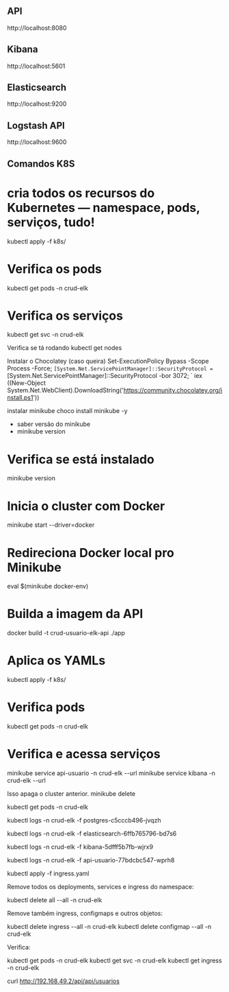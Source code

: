 ## API
http://localhost:8080

## Kibana
http://localhost:5601

## Elasticsearch
http://localhost:9200

## Logstash API
http://localhost:9600


## Comandos K8S

# cria todos os recursos do Kubernetes — namespace, pods, serviços, tudo!
kubectl apply -f k8s/

# Verifica os pods
kubectl get pods -n crud-elk


#  Verifica os serviços
kubectl get svc -n crud-elk


Verifica se tá rodando
kubectl get nodes



Instalar o Chocolatey (caso queira)
Set-ExecutionPolicy Bypass -Scope Process -Force; `
[System.Net.ServicePointManager]::SecurityProtocol = `
[System.Net.ServicePointManager]::SecurityProtocol -bor 3072; `
iex ((New-Object System.Net.WebClient).DownloadString('https://community.chocolatey.org/install.ps1'))


instalar minikube
choco install minikube -y 

- saber versão do minikube
- minikube version 





# Verifica se está instalado
minikube version

# Inicia o cluster com Docker
minikube start --driver=docker

# Redireciona Docker local pro Minikube
eval $(minikube docker-env)

# Builda a imagem da API
docker build -t crud-usuario-elk-api ./app

# Aplica os YAMLs
kubectl apply -f k8s/

# Verifica pods
kubectl get pods -n crud-elk

# Verifica e acessa serviços
minikube service api-usuario -n crud-elk --url
minikube service kibana -n crud-elk --url


Isso apaga o cluster anterior.
minikube delete


kubectl get pods -n crud-elk



kubectl logs -n crud-elk -f postgres-c5cccb496-jvqzh

kubectl logs -n crud-elk -f elasticsearch-6ffb765796-bd7s6

kubectl logs -n crud-elk -f kibana-5dfff5b7fb-wjrx9

kubectl logs -n crud-elk -f api-usuario-77bdcbc547-wprh8


kubectl apply -f ingress.yaml


Remove todos os deployments, services e ingress do namespace:

kubectl delete all --all -n crud-elk



Remove também ingress, configmaps e outros objetos:

kubectl delete ingress --all -n crud-elk
kubectl delete configmap --all -n crud-elk


Verifica:

kubectl get pods -n crud-elk
kubectl get svc -n crud-elk
kubectl get ingress -n crud-elk


curl http://192.168.49.2/api/api/usuarios
